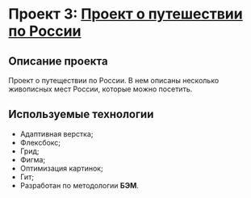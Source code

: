 # Проект 3: [Проект о путешествии по России](https://hotess.github.io/russian-travel/)

Описание проекта
--------------------

Проект о путеществии по России. В нем описаны несколько живописных мест России, которые можно посетить.

Используемые технологии
-----------------------------------
* Адаптивная верстка;
* Флексбокс;
* Грид;
* Фигма;
* Оптимизация картинок;
* Гит;
* Разработан по методологии **БЭМ**.